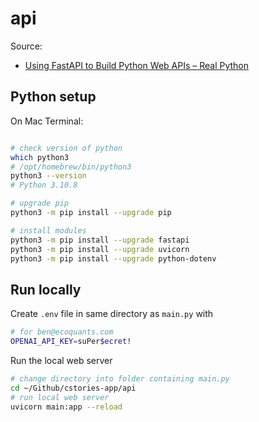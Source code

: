 # api

Source:
* [Using FastAPI to Build Python Web APIs – Real Python](https://realpython.com/fastapi-python-web-apis/)

## Python setup

On Mac Terminal:

```bash

# check version of python
which python3
# /opt/homebrew/bin/python3
python3 --version
# Python 3.10.8

# upgrade pip
python3 -m pip install --upgrade pip

# install modules
python3 -m pip install --upgrade fastapi
python3 -m pip install --upgrade uvicorn
python3 -m pip install --upgrade python-dotenv
```

## Run locally

Create `.env` file in same directory as `main.py` with 

```sh
# for ben@ecoquants.com
OPENAI_API_KEY=suPer$ecret!
```

Run the local web server

```bash
# change directory into folder containing main.py
cd ~/Github/cstories-app/api
# run local web server
uvicorn main:app --reload
```